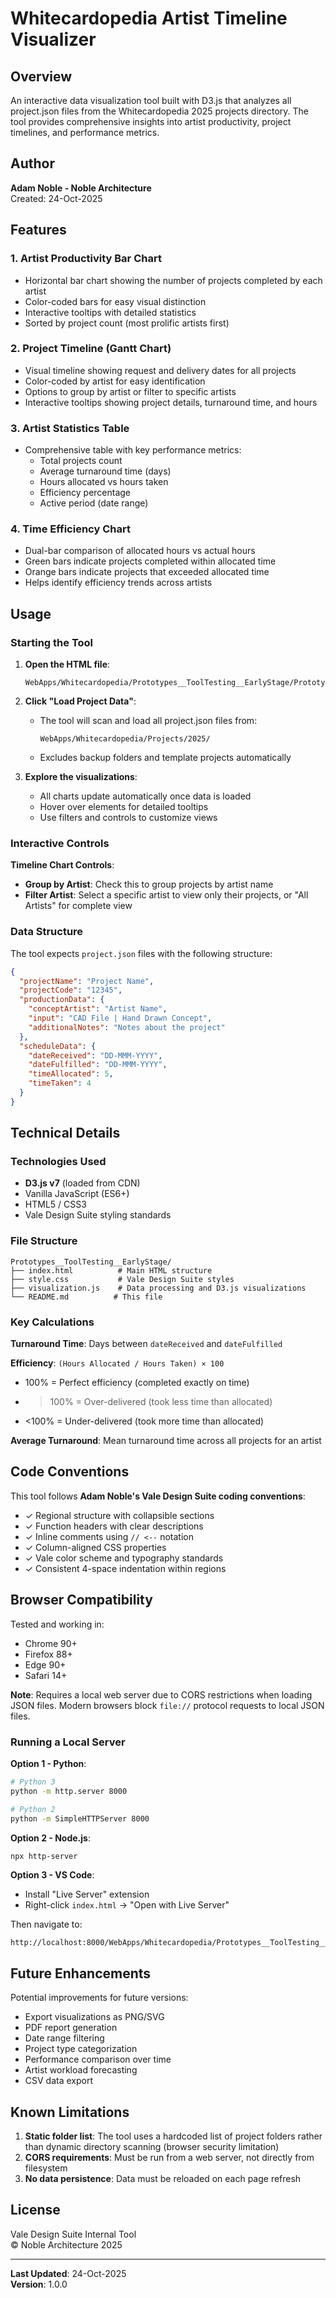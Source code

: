 # Whitecardopedia Artist Timeline Visualizer

## Overview

An interactive data visualization tool built with D3.js that analyzes all project.json files from the Whitecardopedia 2025 projects directory. The tool provides comprehensive insights into artist productivity, project timelines, and performance metrics.

## Author

**Adam Noble - Noble Architecture**  
Created: 24-Oct-2025

## Features

### 1. Artist Productivity Bar Chart
- Horizontal bar chart showing the number of projects completed by each artist
- Color-coded bars for easy visual distinction
- Interactive tooltips with detailed statistics
- Sorted by project count (most prolific artists first)

### 2. Project Timeline (Gantt Chart)
- Visual timeline showing request and delivery dates for all projects
- Color-coded by artist for easy identification
- Options to group by artist or filter to specific artists
- Interactive tooltips showing project details, turnaround time, and hours

### 3. Artist Statistics Table
- Comprehensive table with key performance metrics:
  - Total projects count
  - Average turnaround time (days)
  - Hours allocated vs hours taken
  - Efficiency percentage
  - Active period (date range)

### 4. Time Efficiency Chart
- Dual-bar comparison of allocated hours vs actual hours
- Green bars indicate projects completed within allocated time
- Orange bars indicate projects that exceeded allocated time
- Helps identify efficiency trends across artists

## Usage

### Starting the Tool

1. **Open the HTML file**:
   ```
   WebApps/Whitecardopedia/Prototypes__ToolTesting__EarlyStage/Prototypes__ToolTesting__EarlyStage/index.html
   ```

2. **Click "Load Project Data"**:
   - The tool will scan and load all project.json files from:
     ```
     WebApps/Whitecardopedia/Projects/2025/
     ```
   - Excludes backup folders and template projects automatically

3. **Explore the visualizations**:
   - All charts update automatically once data is loaded
   - Hover over elements for detailed tooltips
   - Use filters and controls to customize views

### Interactive Controls

**Timeline Chart Controls**:
- **Group by Artist**: Check this to group projects by artist name
- **Filter Artist**: Select a specific artist to view only their projects, or "All Artists" for complete view

### Data Structure

The tool expects `project.json` files with the following structure:

```json
{
  "projectName": "Project Name",
  "projectCode": "12345",
  "productionData": {
    "conceptArtist": "Artist Name",
    "input": "CAD File | Hand Drawn Concept",
    "additionalNotes": "Notes about the project"
  },
  "scheduleData": {
    "dateReceived": "DD-MMM-YYYY",
    "dateFulfilled": "DD-MMM-YYYY",
    "timeAllocated": 5,
    "timeTaken": 4
  }
}
```

## Technical Details

### Technologies Used
- **D3.js v7** (loaded from CDN)
- Vanilla JavaScript (ES6+)
- HTML5 / CSS3
- Vale Design Suite styling standards

### File Structure
```
Prototypes__ToolTesting__EarlyStage/
├── index.html          # Main HTML structure
├── style.css           # Vale Design Suite styles
├── visualization.js    # Data processing and D3.js visualizations
└── README.md          # This file
```

### Key Calculations

**Turnaround Time**: Days between `dateReceived` and `dateFulfilled`

**Efficiency**: `(Hours Allocated / Hours Taken) × 100`
- 100% = Perfect efficiency (completed exactly on time)
- >100% = Over-delivered (took less time than allocated)
- <100% = Under-delivered (took more time than allocated)

**Average Turnaround**: Mean turnaround time across all projects for an artist

## Code Conventions

This tool follows **Adam Noble's Vale Design Suite coding conventions**:

- ✓ Regional structure with collapsible sections
- ✓ Function headers with clear descriptions
- ✓ Inline comments using `// <--` notation
- ✓ Column-aligned CSS properties
- ✓ Vale color scheme and typography standards
- ✓ Consistent 4-space indentation within regions

## Browser Compatibility

Tested and working in:
- Chrome 90+
- Firefox 88+
- Edge 90+
- Safari 14+

**Note**: Requires a local web server due to CORS restrictions when loading JSON files. Modern browsers block `file://` protocol requests to local JSON files.

### Running a Local Server

**Option 1 - Python**:
```bash
# Python 3
python -m http.server 8000

# Python 2
python -m SimpleHTTPServer 8000
```

**Option 2 - Node.js**:
```bash
npx http-server
```

**Option 3 - VS Code**:
- Install "Live Server" extension
- Right-click `index.html` → "Open with Live Server"

Then navigate to:
```
http://localhost:8000/WebApps/Whitecardopedia/Prototypes__ToolTesting__EarlyStage/Prototypes__ToolTesting__EarlyStage/
```

## Future Enhancements

Potential improvements for future versions:
- Export visualizations as PNG/SVG
- PDF report generation
- Date range filtering
- Project type categorization
- Performance comparison over time
- Artist workload forecasting
- CSV data export

## Known Limitations

1. **Static folder list**: The tool uses a hardcoded list of project folders rather than dynamic directory scanning (browser security limitation)
2. **CORS requirements**: Must be run from a web server, not directly from filesystem
3. **No data persistence**: Data must be reloaded on each page refresh

## License

Vale Design Suite Internal Tool  
© Noble Architecture 2025

---

**Last Updated**: 24-Oct-2025  
**Version**: 1.0.0

